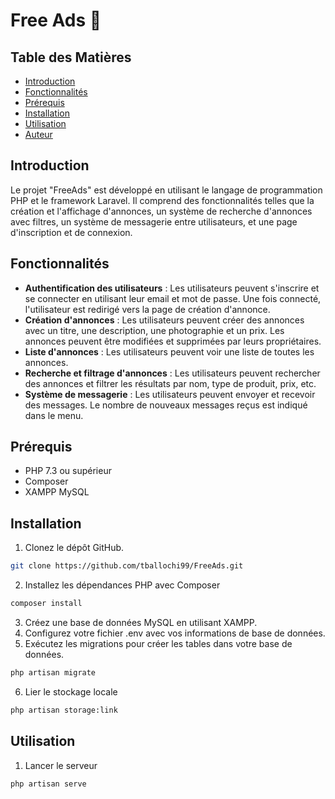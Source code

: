 # Free Ads :newspaper:

## Table des Matières

- [Introduction](#introduction)
- [Fonctionnalités](#fonctionnalités)
- [Prérequis](#prérequis)
- [Installation](#installation)
- [Utilisation](#utilisation)
- [Auteur](#auteur)

## Introduction

Le projet "FreeAds" est développé en utilisant le langage de programmation PHP et le framework Laravel. Il comprend des fonctionnalités telles que la création et l'affichage d'annonces, un système de recherche d'annonces avec filtres, un système de messagerie entre utilisateurs, et une page d'inscription et de connexion.

## Fonctionnalités

- **Authentification des utilisateurs** : Les utilisateurs peuvent s'inscrire et se connecter en utilisant leur email et mot de passe. Une fois connecté, l'utilisateur est redirigé vers la page de création d'annonce.
- **Création d'annonces** : Les utilisateurs peuvent créer des annonces avec un titre, une description, une photographie et un prix. Les annonces peuvent être modifiées et supprimées par leurs propriétaires.
- **Liste d'annonces** : Les utilisateurs peuvent voir une liste de toutes les annonces.
- **Recherche et filtrage d'annonces** : Les utilisateurs peuvent rechercher des annonces et filtrer les résultats par nom, type de produit, prix, etc.
- **Système de messagerie** : Les utilisateurs peuvent envoyer et recevoir des messages. Le nombre de nouveaux messages reçus est indiqué dans le menu.

## Prérequis

- PHP 7.3 ou supérieur
- Composer
- XAMPP MySQL

## Installation

1. Clonez le dépôt GitHub.

```sh
git clone https://github.com/tballochi99/FreeAds.git
```
2. Installez les dépendances PHP avec Composer
```sh
composer install
```
3. Créez une base de données MySQL en utilisant XAMPP.
4. Configurez votre fichier .env avec vos informations de base de données.
5. Exécutez les migrations pour créer les tables dans votre base de données.
```sh
php artisan migrate
```
6. Lier le stockage locale
```sh
php artisan storage:link
```
## Utilisation 
1. Lancer le serveur
```sh
php artisan serve
```

